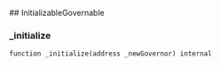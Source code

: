 ﻿﻿## InitializableGovernable


### _initialize

```solidity
function _initialize(address _newGovernor) internal
```







